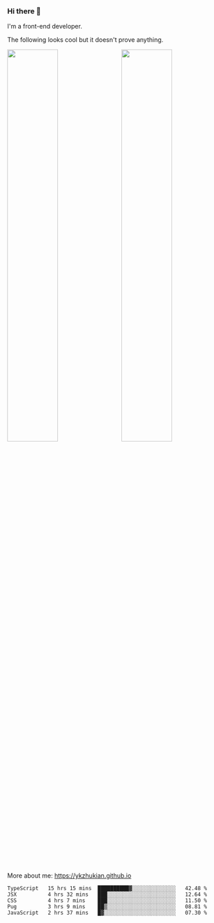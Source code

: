 ### Hi there 👋

I'm a front-end developer.

The following looks cool but it doesn't prove anything.

[<img align="right" width="48%" src="https://github-readme-stats.vercel.app/api?username=ykzhukian&show_icons=true&theme=dracula">](https://github.com/anuraghazra/github-readme-stats)

[<img width="48%" src="https://github-readme-stats.vercel.app/api/top-langs/?username=ykzhukian&layout=compact&theme=dracula">](https://github.com/anuraghazra/github-readme-stats)

More about me: 
https://ykzhukian.github.io

<!--START_SECTION:waka-->
```text
TypeScript   15 hrs 15 mins  ██████████▓░░░░░░░░░░░░░░   42.48 % 
JSX          4 hrs 32 mins   ███░░░░░░░░░░░░░░░░░░░░░░   12.64 % 
CSS          4 hrs 7 mins    ███░░░░░░░░░░░░░░░░░░░░░░   11.50 % 
Pug          3 hrs 9 mins    ██▒░░░░░░░░░░░░░░░░░░░░░░   08.81 % 
JavaScript   2 hrs 37 mins   █▓░░░░░░░░░░░░░░░░░░░░░░░   07.30 % 
```
<!--END_SECTION:waka-->
